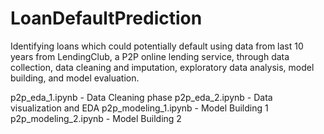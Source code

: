 # LoanDefaultPrediction

Identifying loans which could potentially default using data from last 10 years from LendingClub, a P2P online lending service, through 
data collection, data cleaning and imputation, exploratory data analysis, model building, and model evaluation.

p2p_eda_1.ipynb - Data Cleaning phase
p2p_eda_2.ipynb - Data visualization and EDA
p2p_modeling_1.ipynb - Model Building 1
p2p_modeling_2.ipynb - Model Building 2
